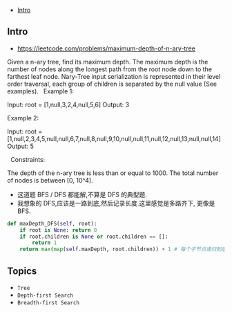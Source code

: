 - [Intro](#intro)

## Intro

- https://leetcode.com/problems/maximum-depth-of-n-ary-tree

Given a n-ary tree, find its maximum depth.
The maximum depth is the number of nodes along the longest path from the root node down to the farthest leaf node.
Nary-Tree input serialization is represented in their level order traversal, each group of children is separated by the null value (See examples).
 
Example 1:


Input: root = [1,null,3,2,4,null,5,6]
Output: 3

Example 2:


Input: root = [1,null,2,3,4,5,null,null,6,7,null,8,null,9,10,null,null,11,null,12,null,13,null,null,14]
Output: 5

 
Constraints:

The depth of the n-ary tree is less than or equal to 1000.
The total number of nodes is between [0, 10^4].




- 这道题 BFS / DFS 都能解,不算是 DFS 的典型题.
- 我想象的 DFS,应该是一路到底,然后记录长度.这里感觉是多路齐下, 更像是 BFS.

```py
def maxDepth_DFS(self, root):
    if root is None: return 0
    if root.children is None or root.children == []:
        return 1
    return max(map(self.maxDepth, root.children)) + 1 # 每个子节点递归到底,不断比较出最大的一个
```




## Topics

- `Tree`
- `Depth-first Search`
- `Breadth-first Search`


